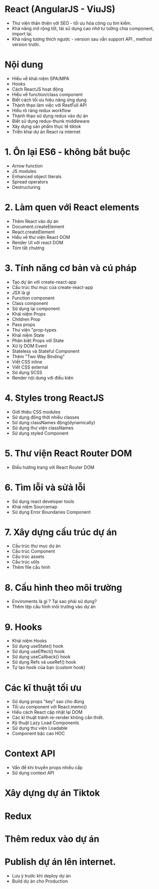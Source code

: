 # React (AngularJS - ViuJS)
+ Thư viện thân thiện với SEO - tối ưu hóa công cụ tìm kiếm.
+ Khả năng mở rộng tốt, tái sử dụng cao nhờ tư tưởng chia component, import lại.
+ Khả năng tương thích ngược - version sau vẫn support API , method version trước.

# Nội dung
+ Hiểu về khái niệm SPA/MPA
+ Hooks
+ Cách ReactJS hoạt động
+ Hiểu về function/class component
+ Biết cách tối ưu hiệu năng ứng dụng
+ Thành thạo làm việc với RestFull API
+ Hiểu rõ ràng redux workflow
+ Thành thạo sử dụng redux vào dự án
+ Biết sử dụng redux-thunk middleware
+ Xây dựng sản phẩm thực tế tiktok
+ Triển khai dự án React ra internet

# 1. Ôn lại ES6 - không bắt buộc
+ Arrow function
+ JS modules
+ Enhanced object literals
+ Spread operators
+ Destructuring

# 2. Làm quen với React elements
+ Thêm React vào dự án
+ Document.createElement
+ React.createElement
+ Hiểu về thư viện React DOM
+ Render UI với react DOM
+ Tóm tắt chương

# 3. Tính năng cơ bản và cú pháp
+ Tạo dự án với create-react-app
+ Cấu trúc thư mục của create-react-app
+ JSX là gì
+ Function component
+ Class component
+ Sử dụng lại component
+ Khái niệm Props
+ Children Prop 
+ Pass props
+ Thư viện "prop-types
+ Khái niệm State
+ Phân biệt Props với State
+ Xử lý DOM Event
+ Stateless và Stateful Component
+ Thêm "Two Way Binding"
+ Viết CSS inline
+ Viết CSS external
+ Sử dụng SCSS
+ Render nội dung với điều kiên

# 4. Styles trong ReactJS
+ Giới thiệu CSS modules
+ Sử dụng đồng thời nhiều classes
+ Sử dụng classNames động(dynamically)
+ Sử dụng thư viện classNames
+ Sử dụng styled Component

# 5. Thư viện  React Router DOM
+ Điều hướng trang với React Router DOM

# 6. Tìm lỗi và sửả lỗi
+ Sử dụng react developer tools
+ Khái niệm Sourcemap
+ Sử dụng Error Boundaries Component

# 7. Xây dựng cấu trúc dự án
+ Cấu trúc thư mục dự án
+ Cấu trúc Component
+ Cấu trúc assets
+ Cấu trúc utils
+ Thêm file cấu hình

# 8. Cấu hình theo môi trường
+ Enviroments là gì ? Tại sao phải sử dụng?
+ Thêm tệp cấu hình môi trường vào dự án

# 9. Hooks
+ Khái niệm Hooks
+ Sử dụng useState() hook
+ Sử dụng useEffect() hook
+ Sử dụng useCallback() hook
+ Sử dụng Refs và useRef() hook
+ Tự tạo hook của bạn (custom hook)

# Các kĩ thuật tối ưu 
+ Sử dụng props "key" sao cho đúng 
+ Tối ưu component với React.memo()
+ Hiểu cách React cập nhật lại DOM
+ Các kĩ thuật tránh re-render không cần thiết.
+ Kỹ thuật Lazy Load Components
+ Sử dụng thư viện Loadable
+ Component bậc cao HOC

# Context API
+ Vấn đề khi truyền props nhiều cấp
+ Sử dụng context API

# Xây dựng dự án Tiktok
# Redux
# Thêm redux vào dự án
# Publish dự án lên internet.
+ Lưu ý trước khi deploy dự án
+ Build dự án cho Production


